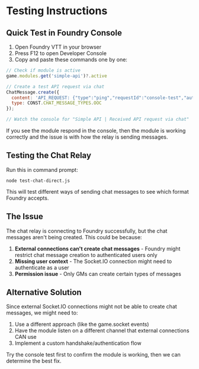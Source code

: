 # Testing Instructions

## Quick Test in Foundry Console

1. Open Foundry VTT in your browser
2. Press F12 to open Developer Console
3. Copy and paste these commands one by one:

```javascript
// Check if module is active
game.modules.get('simple-api')?.active

// Create a test API request via chat
ChatMessage.create({
  content: 'API_REQUEST: {"type":"ping","requestId":"console-test","auth":{"username":"API_USER","password":"API"}}',
  type: CONST.CHAT_MESSAGE_TYPES.OOC
});

// Watch the console for "Simple API | Received API request via chat"
```

If you see the module respond in the console, then the module is working correctly and the issue is with how the relay is sending messages.

## Testing the Chat Relay

Run this in command prompt:
```batch
node test-chat-direct.js
```

This will test different ways of sending chat messages to see which format Foundry accepts.

## The Issue

The chat relay is connecting to Foundry successfully, but the chat messages aren't being created. This could be because:

1. **External connections can't create chat messages** - Foundry might restrict chat message creation to authenticated users only
2. **Missing user context** - The Socket.IO connection might need to authenticate as a user
3. **Permission issue** - Only GMs can create certain types of messages

## Alternative Solution

Since external Socket.IO connections might not be able to create chat messages, we might need to:

1. Use a different approach (like the game.socket events)
2. Have the module listen on a different channel that external connections CAN use
3. Implement a custom handshake/authentication flow

Try the console test first to confirm the module is working, then we can determine the best fix.
